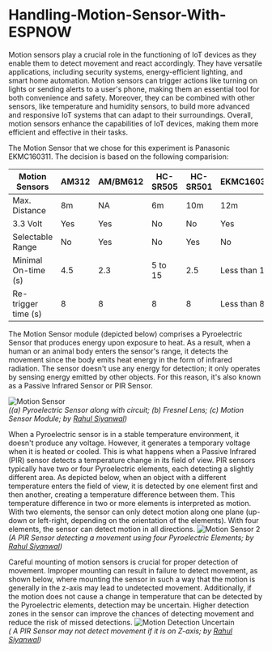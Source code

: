 # Handling-Motion-Sensor-With-ESPNOW
Motion sensors play a crucial role in the functioning of IoT devices as they enable them to detect movement and react accordingly. They have versatile applications, including security systems, energy-efficient lighting, and smart home automation. Motion sensors can trigger actions like turning on lights or sending alerts to a user's phone, making them an essential tool for both convenience and safety. Moreover, they can be combined with other sensors, like temperature and humidity sensors, to build more advanced and responsive IoT systems that can adapt to their surroundings. Overall, motion sensors enhance the capabilities of IoT devices, making them more efficient and effective in their tasks.

The Motion Sensor that we chose for this experiment is Panasonic EKMC160311. The decision is based on the following comparision:

| Motion Sensors | AM312 | AM/BM612 | HC-SR505 | HC-SR501 | EKMC1603111|
| -------------- | ----- | -------- | -------- | -------- | ---------- |
| Max. Distance | 8m | NA | 6m | 10m | 12m |
| 3.3 Volt | Yes | Yes | No | No | Yes |
| Selectable Range | No | Yes | No | Yes | No |
| Minimal On-time (s) | 4.5 | 2.3 | 5 to 15 | 2.5 | Less than 1 |
| Re-trigger time (s) | 8 | 8 | 8 | 8 | Less than 8 |

The Motion Sensor module (depicted below) comprises a Pyroelectric Sensor that produces energy upon exposure to heat. As a result, when a human or an animal body enters the sensor's range, it detects the movement since the body emits heat energy in the form of infrared radiation. The sensor doesn't use any energy for detection; it only operates by sensing energy emitted by other objects. For this reason, it's also known as a Passive Infrared Sensor or PIR Sensor.

![Motion Sensor](https://user-images.githubusercontent.com/11557572/235118671-452e3983-997a-44bd-bd39-786f2398b59a.png)</br>
 _((a) Pyroelectric Sensor along with circuit; (b) Fresnel Lens; (c) Motion Sensor Module; by [Rahul Siyanwal](https://github.com/rsiyanwal))_
 
When a Pyroelectric sensor is in a stable temperature environment, it doesn't produce any voltage. However, it generates a temporary voltage when it is heated or cooled. This is what happens when a Passive Infrared (PIR) sensor detects a temperature change in its field of view. PIR sensors typically have two or four Pyroelectric elements, each detecting a slightly different area. As depicted below, when an object with a different temperature enters the field of view, it is detected by one element first and then another, creating a temperature difference between them. This temperature difference in two or more elements is interpreted as motion. With two elements, the sensor can only detect motion along one plane (up-down or left-right, depending on the orientation of the elements). With four elements, the sensor can detect motion in all directions.
![Motion Sensor 2](https://user-images.githubusercontent.com/11557572/235132286-ee79a1e5-cc10-41f5-bba4-1c15d82f0918.png)</br>
 _(A PIR Sensor detecting a movement using four Pyroelectric Elements; by [Rahul Siyanwal](https://github.com/rsiyanwal))_

Careful mounting of motion sensors is crucial for proper detection of movement. Improper mounting can result in failure to detect movement, as shown below, where mounting the sensor in such a way that the motion is generally in the z-axis may lead to undetected movement. Additionally, if the motion does not cause a change in temperature that can be detected by the Pyroelectric elements, detection may be uncertain. Higher detection zones in the sensor can improve the chances of detecting movement and reduce the risk of missed detections.
![Motion Detection Uncertain](https://user-images.githubusercontent.com/11557572/235132812-514763a3-985f-4a8f-a8cf-db8951bf715e.png)</br>
 _( A PIR Sensor may not detect movement if it is on Z-axis; by [Rahul Siyanwal](https://github.com/rsiyanwal))_
